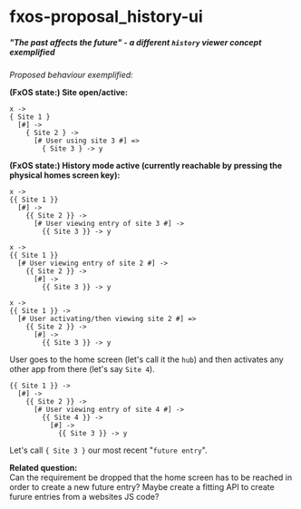 # fxos-proposal_history-ui
##### "The past affects the future" - a different `history` viewer concept exemplified

_Proposed behaviour exemplified:_

**(FxOS state:) Site open/active:**

```
x ->
{ Site 1 }
  [#] ->
    { Site 2 } ->
      [# User using site 3 #] =>
        { Site 3 } -> y
```

**(FxOS state:) History mode active (currently reachable by pressing the physical homes screen key):**

```
x ->
{{ Site 1 }}
  [#] ->
    {{ Site 2 }} ->
      [# User viewing entry of site 3 #] ->
        {{ Site 3 }} -> y

x ->
{{ Site 1 }}
  [# User viewing entry of site 2 #] ->
    {{ Site 2 }} ->
      [#] ->
        {{ Site 3 }} -> y

x ->
{{ Site 1 }} ->
  [# User activating/then viewing site 2 #] =>
    {{ Site 2 }} ->
      [#] ->
        {{ Site 3 }} -> y
```

User goes to the home screen (let's call it the `hub`) and then activates any other app from there (let's say `Site 4`).

```
{{ Site 1 }} ->
  [#] ->
    {{ Site 2 }} ->
      [# User viewing entry of site 4 #] ->
        {{ Site 4 }} ->
          [#] ->
            {{ Site 3 }} -> y
```

Let's call `{ Site 3 }` our most recent "`future entry`".

**Related question:**  
Can the requirement be dropped that the home screen has to be reached in order to create a new
future entry? Maybe create a fitting API to create furure entries from a websites JS code?
